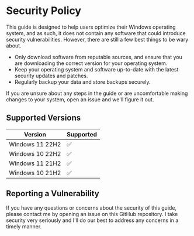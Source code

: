 # Security Policy
This guide is designed to help users optimize their Windows operating system, and as such, it does not contain any software that could introduce security vulnerabilities. However, there are still a few best things to be wary about.

- Only download software from reputable sources, and ensure that you are downloading the correct version for your operating system.
- Keep your operating system and software up-to-date with the latest security updates and patches.
- Regularly backup your data and store backups securely.

If you are unsure about any steps in the guide or are uncomfortable making changes to your system, open an issue and we'll figure it out.

## Supported Versions

| Version | Supported          |
| ------- | ------------------ |
| Windows 11 22H2   | :white_check_mark: |
| Windows 10 22H2   | :white_check_mark: |
| Windows 11 21H2   | :white_check_mark: |
| Windows 10 21H2   | :white_check_mark: |

## Reporting a Vulnerability

If you have any questions or concerns about the security of this guide, please contact me by opening an issue on this GitHub repository. I take security very seriously and I'll do our best to address any concerns in a timely manner.



